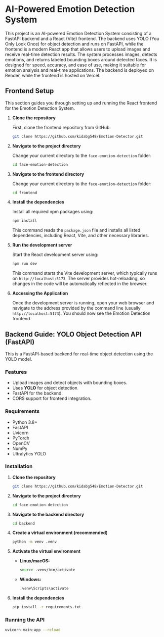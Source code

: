 # AI-Powered Emotion Detection System

This project is an AI-powered Emotion Detection System consisting of a FastAPI backend and a React (Vite) frontend. The backend uses YOLO (You Only Look Once) for object detection and runs on FastAPI, while the frontend is a modern React app that allows users to upload images and receive real-time detection results. The system processes images, detects emotions, and returns labeled bounding boxes around detected faces. It is designed for speed, accuracy, and ease of use, making it suitable for emotion analysis and real-time applications. The backend is deployed on Render, while the frontend is hosted on Vercel.

## Frontend Setup

This section guides you through setting up and running the React frontend for the Emotion Detection System.

1.  **Clone the repository**

    First, clone the frontend repository from GitHub:

    ```sh
    git clone https://github.com/kidabg548/Emotion-Detector.git
    ```

2.  **Navigate to the project directory**

    Change your current directory to the `face-emotion-detection` folder:

    ```sh
    cd face-emotion-detection
    ```

3.  **Navigate to the frontend directory**

    Change your current directory to the `face-emotion-detection` folder:

    ```sh
    cd frontend
    ```

4.  **Install the dependencies**

    Install all required npm packages using:

    ```sh
    npm install
    ```

    This command reads the `package.json` file and installs all listed dependencies, including React, Vite, and other necessary libraries.

4.  **Run the development server**

    Start the React development server using:

    ```sh
    npm run dev
    ```

    This command starts the Vite development server, which typically runs on `http://localhost:5173`. The server provides hot-reloading, so changes in the code will be automatically reflected in the browser.

5.  **Accessing the Application**

    Once the development server is running, open your web browser and navigate to the address provided by the command line (usually `http://localhost:5173`). You should now see the Emotion Detection frontend.

## Backend Guide: YOLO Object Detection API (FastAPI)

This is a FastAPI-based backend for real-time object detection using the YOLO model.

### Features

*   Upload images and detect objects with bounding boxes.
*   Uses **YOLO** for object detection.
*   FastAPI for the backend.
*   CORS support for frontend integration.

### Requirements

*   Python 3.8+
*   FastAPI
*   Uvicorn
*   PyTorch
*   OpenCV
*   NumPy
*   Ultralytics YOLO

### Installation

1.  **Clone the repository**

    ```sh
    git clone https://github.com/kidabg548/Emotion-Detector.git
    ```

2.  **Navigate to the project directory**

    ```sh
    cd face-emotion-detection
    ```

3.  **Navigate to the backend directory**

    ```sh
    cd backend
    ```

4.  **Create a virtual environment (recommended)**

    ```sh
    python -m venv .venv
    ```

5.  **Activate the virtual environment**

    *   **Linux/macOS:**

        ```sh
        source .venv/bin/activate
        ```

    *   **Windows:**

        ```sh
        .venv\Scripts\activate
        ```

6.  **Install the dependencies**

    ```sh
    pip install -r requirements.txt
    ```

### Running the API

```sh
uvicorn main:app --reload
